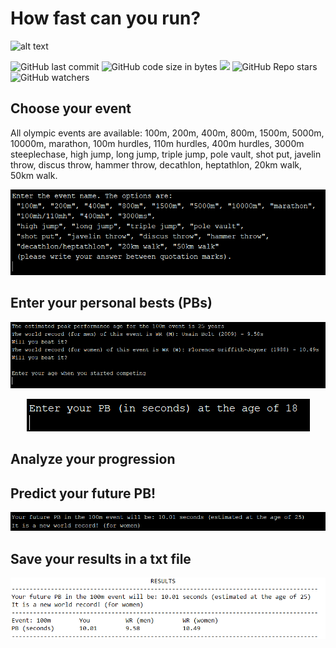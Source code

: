 # How fast can you run?

![alt text](https://zigapskraba.files.wordpress.com/2016/08/24141_celebutopia-usain_bolt-men6s_100-meter_final_during_beijing_2008_olympics-13_122_460lo.jpg)

![GitHub last commit](https://img.shields.io/github/last-commit/aritzLizoain/How-fast-can-you-run)
![GitHub code size in bytes](https://img.shields.io/github/languages/code-size/aritzLizoain/How-fast-can-you-run)
[![](https://tokei.rs/b1/github/aritzLizoain/How-fast-can-you-run?category=lines)](https://github.com/aritzLizoain/How-fast-can-you-run) 
![GitHub Repo stars](https://img.shields.io/github/stars/aritzLizoain/How-fast-can-you-run?style=social)
![GitHub watchers](https://img.shields.io/github/watchers/aritzLizoain/How-fast-can-you-run?style=social)

## Choose your event
All olympic events are available: 100m, 200m, 400m, 800m, 1500m, 5000m, 10000m, marathon, 100m hurdles, 110m hurdles, 400m hurdles, 3000m steeplechase, high jump, long jump, triple jump, pole vault, shot put, javelin throw, discus throw, hammer throw, decathlon, heptathlon, 20km walk, 50km walk.

<p align="center">
<img src="https://github.com/aritzLizoain/How-fast-can-you-run/blob/main/Output/Enter_event.png"/>
</p>

## Enter your personal bests (PBs)

<p align="center">
<img src="https://github.com/aritzLizoain/How-fast-can-you-run/blob/main/Output/Enter_PBs.png"/>
</p>
<p align="center">
<img src="https://github.com/aritzLizoain/How-fast-can-you-run/blob/main/Output/Enter_PBs_2.png"/>
</p>

## Analyze your progression 

## Predict your future PB!

<p align="center">
<img src="https://github.com/aritzLizoain/How-fast-can-you-run/blob/main/Output/Predict_PB.png"/>
</p>

## Save your results in a txt file

<p align="center">
<img src="https://github.com/aritzLizoain/How-fast-can-you-run/blob/main/Output/Results.png"/>
</p>



 
